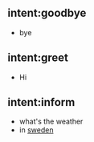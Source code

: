 ## intent:goodbye
- bye

## intent:greet
- Hi

## intent:inform
- what's the weather
- in [sweden](location)
